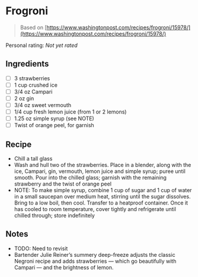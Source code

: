<!-- Needs Manual Review -->

# Frogroni

> Based on [https://www.washingtonpost.com/recipes/frogroni/15978/](https://www.washingtonpost.com/recipes/frogroni/15978/)

<!-- {cts} rating=0; (User can specify rating on scale of 1-5) -->

Personal rating: *Not yet rated*

<!-- {cte} -->

<!-- {cts} name_image=None; (User can specify image name) -->

<!-- TODO: Capture image -->

<!-- {cte} -->

## Ingredients

- [ ] 3 strawberries
- [ ] 1 cup crushed ice
- [ ] 3/4 oz Campari
- [ ] 2 oz gin
- [ ] 3/4 oz sweet vermouth
- [ ] 1/4 cup fresh lemon juice (from 1 or 2 lemons)
- [ ] 1.25 oz simple syrup (see NOTE)
- [ ] Twist of orange peel, for garnish

## Recipe

- Chill a tall glass
- Wash and hull two of the strawberries. Place in a blender, along with the ice, Campari, gin, vermouth, lemon juice and simple syrup; puree until smooth. Pour into the chilled glass; garnish with the remaining strawberry and the twist of orange peel
- NOTE: To make simple syrup, combine 1 cup of sugar and 1 cup of water in a small saucepan over medium heat, stirring until the sugar dissolves. Bring to a low boil, then cool. Transfer to a heatproof container. Once it has cooled to room temperature, cover tightly and refrigerate until chilled through; store indefinitely

## Notes

- TODO: Need to revisit
- Bartender Julie Reiner’s summery deep-freeze adjusts the classic Negroni recipe and adds strawberries — which go beautifully with Campari — and the brightness of lemon.
